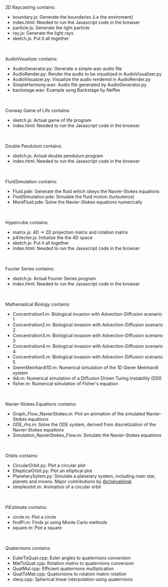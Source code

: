 2D Raycasting contains:
- boundary.js: Generate the boundaries (i.e the enviroment)
- index.html: Needed to run the Javascript code in the browser
- particle.js: Generate the light particle
- ray.js: Generate the light rays
- sketch.js: Put it all together

<br/><br/>
AudioVisualizer contains:
- AudioGenerator.py: Generate a simple wav audio file 
- AudioRender.py: Render the audio to be visualized in AudioVisualizer.py
- AudioVisuaizer.py: Visualize the audio rendered in AudioRender.py
- SimpleHarmony.wav: Audio file generated by AudioGenerator.py
- backstage.wav: Example song Backstage by Neffex

<br/><br/>
Conway Game of Life contains:
- sketch.js: Actual game of life program
- index.html: Needed to run the Javascript code in the browser

<br/><br/>
Double Pendulum contains:
- sketch.js: Actual double pendulum program
- index.html: Needed to run the Javascript code in the browser

<br/><br/>
FluidSimulation contains:
- Fluid.pde: Generate the fluid which obeys the Navier-Stokes equations
- FluidSimulation.pde: Simulate the fluid motion (turbulence)
- MoreFluid.pde: Solve the Navier-Stokes equations numerically

<br/><br/>
Hypercube contains:
- matrix.js: 4D -> 2D projection matrix and rotation matrix
- p4Vector.js: Initialize the the 4D space
- sketch.js: Put it all together 
- index.html: Needed to run the Javascript code in the browser

<br/><br/>
Fourier Series contains:
- sketch.js: Actual Fourier Series program
- index.html: Needed to run the Javascript code in the browser

<br/><br/>
Mathematical Biology contains:
- Concentration1.m: Biological invasion with Advection-Diffusion scenario 1
- Concentration2.m: Biological invasion with Advection-Diffusion scenario 2
- Concentration3.m: Biological invasion with Advection-Diffusion scenario 3
- Concentration4.m: Biological invasion with Advection-Diffusion scenario 4
- Concentration5.m: Biological invasion with Advection-Diffusion scenario 5
- GiererMeinhardt1D.m: Numerical simulation of the 1D Gierer Meinhardt system
- ddi.m: Numerical simulation of a Diffusion Driven Turing Instability (DDI)
- fisher.m: Numerical simulation of Fisher's equation

<br/><br/>
Navier-Stokes Equations contains:
- Graph_Flow_NavierStokes.m: Plot an animation of the simulated Navier-Stokes equations
- ODE_rhs.m: Solve the ODE system, derived from discretization of the Navier-Stokes equations
- Simulation_NavierStokes_Flow.m: Simulate the Navier-Stokes equations

<br/><br/>
Orbits contains:
- CircularOrbit.py: Plot a circular plot
- EllepticalOrbit.py: Plot an elliptical plot
- PlanetarySytem.py: Simulate a planetary system, including main star, planets and moons. Major contributions by [@chelyabinsk](https://github.com/chelyabinsk)
- simpleorbit.m: Animation of a circular orbit 

<br/><br/>
PiEstimate contains:
- circle.m: Plot a circle 
- findPi.m: Finds pi using Monte Carlo methods 
- square.m: Plot a square

<br/><br/>
Quaternions contains:
- EulerToQuat.cpp: Euler angles to quaternions conversion
- MatToQuat.cpp: Rotation matrix to quaternions conversion
- QuatMul.cpp: Efficient quaternions multiplication
- QuatToMat.cpp: Quatornions to rotation matrix rotation
- slerp.cpp: Spherical linear interpolation using quaternions 

